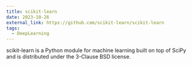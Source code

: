 ```yaml
---
title: scikit-learn
date: 2023-10-26
external_link: https://github.com/scikit-learn/scikit-learn
tags:
  - DeepLearning
---
```


scikit-learn is a Python module for machine learning built on top of SciPy and is distributed under the 3-Clause BSD license.

<!--more-->
